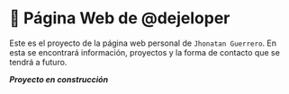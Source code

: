 # 🚀 Página Web de @dejeloper

Este es el proyecto de la página web personal de `Jhonatan Guerrero`.
En esta se encontrará información, proyectos y la forma de contacto que se tendrá a futuro.

**_Proyecto en construcción_**
